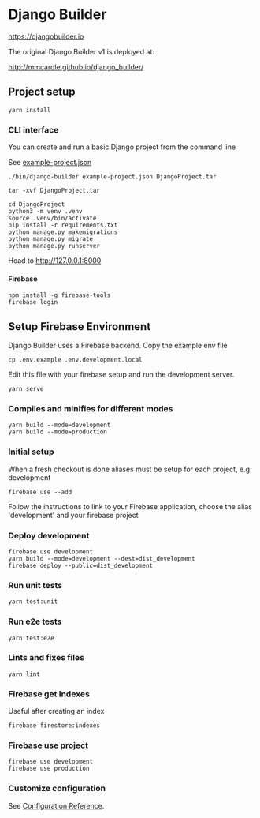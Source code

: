 
# Django Builder

https://djangobuilder.io

The original Django Builder v1 is deployed at:

http://mmcardle.github.io/django_builder/

## Project setup
```
yarn install
```

### CLI interface

You can create and run a basic Django project from the command line

See [example-project.json](example-project.json)

```
./bin/django-builder example-project.json DjangoProject.tar

tar -xvf DjangoProject.tar

cd DjangoProject
python3 -m venv .venv
source .venv/bin/activate
pip install -r requirements.txt
python manage.py makemigrations
python manage.py migrate
python manage.py runserver
```

Head to http://127.0.0.1:8000

#### Firebase
```
npm install -g firebase-tools
firebase login
```

## Setup Firebase Environment

Django Builder uses a Firebase backend. Copy the example env file

```
cp .env.example .env.development.local
```

Edit this file with your firebase setup and run the development server.

```
yarn serve
```

### Compiles and minifies for different modes
```
yarn build --mode=development
yarn build --mode=production
```

### Initial setup

When a fresh checkout is done aliases must be setup for each project, e.g. development

```
firebase use --add
```

Follow the instructions to link to your Firebase application, choose the alias 'development' and your firebase project

### Deploy development
```
firebase use development
yarn build --mode=development --dest=dist_development
firebase deploy --public=dist_development
```

### Run unit tests
```
yarn test:unit
```

### Run e2e tests
```
yarn test:e2e
```

### Lints and fixes files
```
yarn lint
```

### Firebase get indexes
Useful after creating an index
```
firebase firestore:indexes
```

### Firebase use project
```
firebase use development
firebase use production
```

### Customize configuration
See [Configuration Reference](https://cli.vuejs.org/config/).